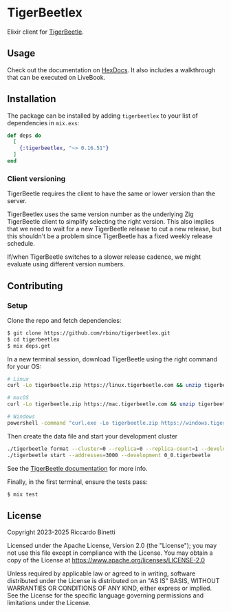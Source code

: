 # TigerBeetlex

Elixir client for [TigerBeetle](https://github.com/tigerbeetle/tigerbeetle).

## Usage

Check out the documentation on [HexDocs](https://hexdocs.pm/tigerbeetlex). It also includes a
walkthrough that can be executed on LiveBook.

## Installation

The package can be installed by adding `tigerbeetlex` to your list of dependencies in `mix.exs`:

```elixir
def deps do
  [
    {:tigerbeetlex, "~> 0.16.51"}
  ]
end
```

### Client versioning

TigerBeetle requires the client to have the same or lower version than the server.

TigerBeetlex uses the same version number as the underlying Zig TigerBeetle client to
simplify selecting the right version. This also implies that we need to wait for a new
TigerBeetle release to cut a new release, but this shouldn't be a problem since TigerBeetle
has a fixed weekly release schedule.

If/when TigerBeetle switches to a slower release cadence, we might evaluate using different
version numbers.

## Contributing

### Setup

Clone the repo and fetch dependencies:

```bash
$ git clone https://github.com/rbino/tigerbeetlex.git
$ cd tigerbeetlex
$ mix deps.get
```

In a new terminal session, download TigerBeetle using the right command for your OS:

```bash
# Linux
curl -Lo tigerbeetle.zip https://linux.tigerbeetle.com && unzip tigerbeetle.zip

# macOS
curl -Lo tigerbeetle.zip https://mac.tigerbeetle.com && unzip tigerbeetle.zip

# Windows
powershell -command "curl.exe -Lo tigerbeetle.zip https://windows.tigerbeetle.com; Expand-Archive tigerbeetle.zip"
```

Then create the data file and start your development cluster

```bash
./tigerbeetle format --cluster=0 --replica=0 --replica-count=1 --development 0_0.tigerbeetle
./tigerbeetle start --addresses=3000 --development 0_0.tigerbeetle
```

See the [TigerBeetle documentation](https://docs.tigerbeetle.com/) for more info.

Finally, in the first terminal, ensure the tests pass:

```bash
$ mix test
```

## License

Copyright 2023-2025 Riccardo Binetti

Licensed under the Apache License, Version 2.0 (the "License"); you may not use this file except in
compliance with the License. You may obtain a copy of the License at
<https://www.apache.org/licenses/LICENSE-2.0>

Unless required by applicable law or agreed to in writing, software distributed under the License is
distributed on an "AS IS" BASIS, WITHOUT WARRANTIES OR CONDITIONS OF ANY KIND, either express or
implied. See the License for the specific language governing permissions and limitations under the
License.
